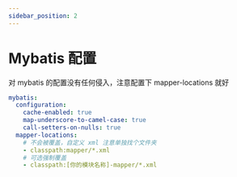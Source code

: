 ```yaml
---
sidebar_position: 2
---
```


# Mybatis 配置

对 mybatis 的配置没有任何侵入，注意配置下 mapper-locations 就好

```yaml
mybatis:
  configuration:
    cache-enabled: true
    map-underscore-to-camel-case: true
    call-setters-on-nulls: true
  mapper-locations:
    # 不会被覆盖，自定义 xml 注意单独找个文件夹
    - classpath:mapper/*.xml
    # 可选强制覆盖
    - classpath:[你的模块名称]-mapper/*.xml
```